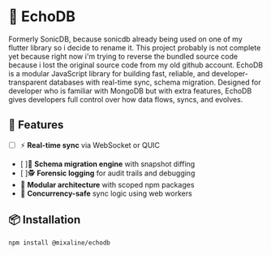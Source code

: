 # 📡 EchoDB

Formerly SonicDB, because sonicdb already being used on one of my flutter library so i decide to rename it. This project probably is not complete yet because right now i'm trying to reverse the bundled source code because i lost the original source code from my old github account.
EchoDB is a modular JavaScript library for building fast, reliable, and developer-transparent databases with real-time sync, schema migration. Designed for developer who is familiar with MongoDB but with extra features, EchoDB gives developers full control over how data flows, syncs, and evolves.

## 🚀 Features

- [ ] ⚡ **Real-time sync** via WebSocket or QUIC
- [ ]🧠 **Schema migration engine** with snapshot diffing
- [ ]🕵️ **Forensic logging** for audit trails and debugging
- 🧩 **Modular architecture** with scoped npm packages
- 🧵 **Concurrency-safe** sync logic using web workers

## 📦 Installation

```bash
npm install @mixaline/echodb
```
